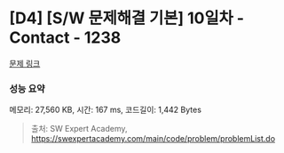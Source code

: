 # [D4] [S/W 문제해결 기본] 10일차 - Contact - 1238 

[문제 링크](https://swexpertacademy.com/main/code/problem/problemDetail.do?contestProbId=AV15B1cKAKwCFAYD) 

### 성능 요약

메모리: 27,560 KB, 시간: 167 ms, 코드길이: 1,442 Bytes



> 출처: SW Expert Academy, https://swexpertacademy.com/main/code/problem/problemList.do